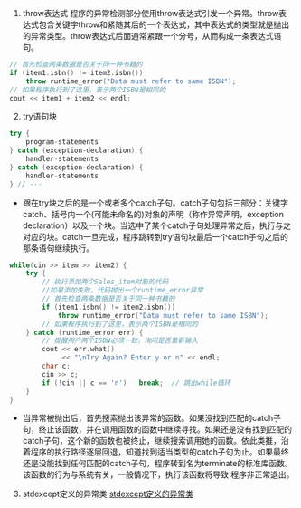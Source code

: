 1. throw表达式
程序的异常检测部分使用throw表达式引发一个异常。throw表达式包含关键字throw和紧随其后的一个表达式，其中表达式的类型就是抛出的异常类型。throw表达式后面通常紧跟一个分号，从而构成一条表达式语句。
``` C++
// 首先检查两条数据是否关于同一种书籍的
if (item1.isbn() != item2.isbn())
    throw runtime_error("Data must refer to same ISBN");
// 如果程序执行到了这里，表示两个ISBN是相同的
cout << item1 + item2 << endl;
```
2. try语句块
``` C++
try {
    program-statements
} catch (exception-declaration) {
    handler-statements
} catch (exception-declaration) {
    handler-statements
} // ···
```
* 跟在try块之后的是一个或者多个catch子句。catch子句包括三部分：关键字catch、括号内一个(可能未命名的)对象的声明（称作异常声明，exception declaration）以及一个块。当选中了某个catch子句处理异常之后，执行与之对应的块。catch一旦完成，程序跳转到try语句块最后一个catch子句之后的那条语句继续执行。
``` C++
while(cin >> item >> item2) {
    try {
        // 执行添加两个Sales_item对象的代码
        //如果添加失败，代码抛出一个runtime_error异常
        // 首先检查两条数据是否关于同一种书籍的
        if (item1.isbn() != item2.isbn())
            throw runtime_error("Data must refer to same ISBN");
        // 如果程序执行到了这里，表示两个ISBN是相同的
    } catch (runtime_error err) {
        // 提醒用户两个ISBN必须一致，询问是否重新输入
        cout << err.what()
             << "\nTry Again? Enter y or n" << endl;
        char c;
        cin >> c;
        if (!cin || c == 'n')   break;  // 跳出while循环
    }
}
```
* 当异常被抛出后，首先搜索抛出该异常的函数。如果没找到匹配的catch子句，终止该函数，并在调用函数的函数中继续寻找。如果还是没有找到匹配的catch子句，这个新的函数也被终止，继续搜索调用她的函数。依此类推，沿着程序的执行路径逐层回退，知道找到适当类型的catch子句为止。如果最终还是没能找到任何匹配的catch子句，程序转到名为terminate的标准库函数。该函数的行为与系统有关，一般情况下，执行该函数将导致 程序非正常退出。
3. stdexcept定义的异常类
[stdexcept定义的异常类](a.png)

